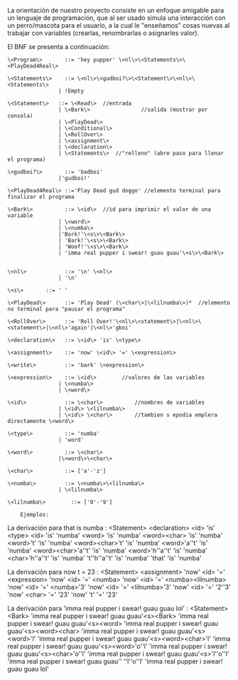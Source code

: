 La orientación de nuestro proyecto consiste en un enfoque amigable para un lenguaje de programación, que al ser usado simula una interacción con un perro/mascota para el usuario, a la cual le "enseñamos" cosas nuevas al trabajar con variables (crearlas, renombrarlas o asignarles valor).

El BNF se presenta a continuación:

```
\<Program\>       ::= 'hey pupper' \<nl\>\<Statements\>\<PlayDead4Real\>

\<Statements\>    ::= \<nl\>\<gudboi?\>\<Statement\>\<nl\>\<Statements\>
                | !Empty

\<Statement\>	::= \<Read\>  //entrada
                | \<Bark\>                //salida (mostrar por consola)
                | \<PlayDead\>
                | \<Conditional\>
                | \<RollOver\>
	        	| \<assignment\>
	        	| \<declaration\>
	        	| \<Statements\>  //"relleno" (abre paso para llenar el programa) 
            
\<gudboi?\>       ::= 'badboi'
                |'gudboi!'
            
\<PlayDead4Real\> ::='Play Dead gud doggo' //elemento terminal para finalizar el programa

\<Bark\>          ::= \<id\>  //id para imprimir el valor de una variable
	        	| \<word\>
	        	| \<numba\>
	        	|'Bork!'\<s\>\<Bark\>
                | 'Bark!'\<s\>\<Bark\>
                | 'Woof!'\<s\>\<Bark\>
                | 'imma real pupper i swear! guau guau'\<s\>\<Bark\>

            
\<nl\>            ::= '\n' \<nl\>
                | '\n'

\<s\>		::= ' '
            
\<PlayDead\>      ::= 'Play Dead' (\<char\>|\<lilnumba\>)*  //elemento no terminal para "pausar el programa"

\<RollOver\>      ::= 'Roll Over!'\<nl\>\<statement\>|\<nl\>\<statement\>|\<nl\>'again'|\<nl\>'gboi'

\<declaration\>   ::= \<id\> 'is' \<type\>

\<assignment\>    ::= 'now' \<id\> '=' \<expression\>

\<write\>         ::= 'bark' \<expression\>

\<expression\>    ::= \<id\>        //valores de las variables
	        	| \<numba\>
	        	| \<word\>

\<id\>            ::= \<char\>          //nombres de variables
	        	| \<id\> \<lilnumba\>
	        	| \<id\> \<char\>		//tambien s epodia emplera directamente \<word\> 

\<type\>          ::= 'numba'
	        	| 'word'

\<word\>          ::= \<char\>
                |\<word\>\<char\>

\<char\>          ::= ['a'-'z']

\<numba\>         ::= \<numba\>\<lilnumba\>
	        	| \<lilnumba\>

\<lilnumba\>	    ::= ['0'-'9']
```

		Ejemplos:

La derivación para that is numba :
	\<Statement\>
	\<declaration\>
	\<id\> 'is' \<type\>
	\<id\> 'is' 'numba'
	\<word\> 'is' 'numba'
	\<word\>\<char\> 'is' 'numba'
	\<word\>'t' 'is' 'numba'
	\<word\>\<char\>'t' 'is' 'numba'
	\<word\>'a''t' 'is' 'numba'
	\<word\>\<char\>'a''t' 'is' 'numba'
	\<word\>'h''a''t' 'is' 'numba'
	\<char\>'h''a''t' 'is' 'numba'
	't''h''a''t' 'is' 'numba'
	'that' 'is' 'numba'


La derivación para now t = 23 :
	\<Statement\>
	\<assignment\>
	'now' \<id\> '=' \<expression\>
	'now' \<id\> '=' \<numba\>
	'now' \<id\> '=' \<numba\>\<lilnumba\>
	'now' \<id\> '=' \<numba\>'3'
	'now' \<id\> '=' \<lilnumba\>'3'
	'now' \<id\> '=' '2''3'
	'now' \<char\> '=' '23'
	'now' 't' '=' '23'	

La derivación para 'imma real pupper i swear! guau guau lol' :
	\<Statement\>
	\<Bark\>
	'imma real pupper i swear! guau guau'\<s\>\<Bark\>
	'imma real pupper i swear! guau guau'\<s\>\<word\>
	'imma real pupper i swear! guau guau'\<s\>\<word\>\<char\>
	'imma real pupper i swear! guau guau'\<s\>\<word\>'l'
	'imma real pupper i swear! guau guau'\<s\>\<word\>\<char\>'l'
	'imma real pupper i swear! guau guau'\<s\>\<word\>'o''l'
	'imma real pupper i swear! guau guau'\<s\>\<char\>'o''l'
	'imma real pupper i swear! guau guau'\<s\>'l''o''l'
	'imma real pupper i swear! guau guau'' ''l''o''l'
	'imma real pupper i swear! guau guau lol'
